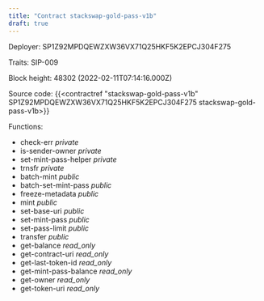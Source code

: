 ```yaml
---
title: "Contract stackswap-gold-pass-v1b"
draft: true
---
```

Deployer: SP1Z92MPDQEWZXW36VX71Q25HKF5K2EPCJ304F275

Traits:
SIP-009 



Block height: 48302 (2022-02-11T07:14:16.000Z)

Source code: {{<contractref "stackswap-gold-pass-v1b" SP1Z92MPDQEWZXW36VX71Q25HKF5K2EPCJ304F275 stackswap-gold-pass-v1b>}}

Functions:

* check-err _private_
* is-sender-owner _private_
* set-mint-pass-helper _private_
* trnsfr _private_
* batch-mint _public_
* batch-set-mint-pass _public_
* freeze-metadata _public_
* mint _public_
* set-base-uri _public_
* set-mint-pass _public_
* set-pass-limit _public_
* transfer _public_
* get-balance _read_only_
* get-contract-uri _read_only_
* get-last-token-id _read_only_
* get-mint-pass-balance _read_only_
* get-owner _read_only_
* get-token-uri _read_only_
